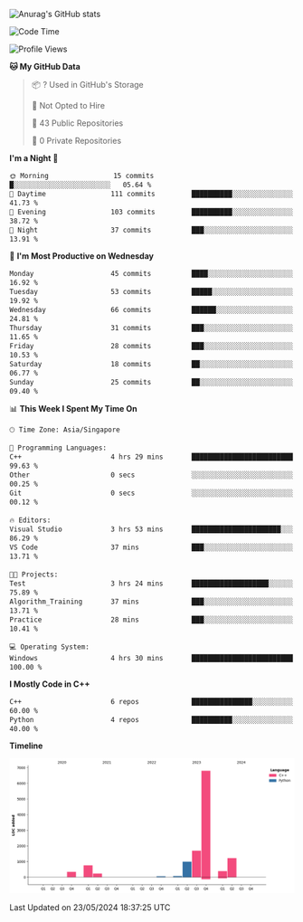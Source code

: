 ![Anurag's GitHub stats](https://github-readme-stats.vercel.app/api?username=OnePointFive99&show_icons=true&theme=transparent)

<!--START_SECTION:waka-->
![Code Time](http://img.shields.io/badge/Code%20Time-103%20hrs%2054%20mins-blue)

![Profile Views](http://img.shields.io/badge/Profile%20Views-0-blue)

**🐱 My GitHub Data** 

> 📦 ? Used in GitHub's Storage 
 > 
> 🚫 Not Opted to Hire
 > 
> 📜 43 Public Repositories 
 > 
> 🔑 0 Private Repositories 
 > 
**I'm a Night 🦉** 

```text
🌞 Morning                15 commits          █░░░░░░░░░░░░░░░░░░░░░░░░   05.64 % 
🌆 Daytime                111 commits         ██████████░░░░░░░░░░░░░░░   41.73 % 
🌃 Evening                103 commits         ██████████░░░░░░░░░░░░░░░   38.72 % 
🌙 Night                  37 commits          ███░░░░░░░░░░░░░░░░░░░░░░   13.91 % 
```
📅 **I'm Most Productive on Wednesday** 

```text
Monday                   45 commits          ████░░░░░░░░░░░░░░░░░░░░░   16.92 % 
Tuesday                  53 commits          █████░░░░░░░░░░░░░░░░░░░░   19.92 % 
Wednesday                66 commits          ██████░░░░░░░░░░░░░░░░░░░   24.81 % 
Thursday                 31 commits          ███░░░░░░░░░░░░░░░░░░░░░░   11.65 % 
Friday                   28 commits          ███░░░░░░░░░░░░░░░░░░░░░░   10.53 % 
Saturday                 18 commits          ██░░░░░░░░░░░░░░░░░░░░░░░   06.77 % 
Sunday                   25 commits          ██░░░░░░░░░░░░░░░░░░░░░░░   09.40 % 
```


📊 **This Week I Spent My Time On** 

```text
🕑︎ Time Zone: Asia/Singapore

💬 Programming Languages: 
C++                      4 hrs 29 mins       █████████████████████████   99.63 % 
Other                    0 secs              ░░░░░░░░░░░░░░░░░░░░░░░░░   00.25 % 
Git                      0 secs              ░░░░░░░░░░░░░░░░░░░░░░░░░   00.12 % 

🔥 Editors: 
Visual Studio            3 hrs 53 mins       ██████████████████████░░░   86.29 % 
VS Code                  37 mins             ███░░░░░░░░░░░░░░░░░░░░░░   13.71 % 

🐱‍💻 Projects: 
Test                     3 hrs 24 mins       ███████████████████░░░░░░   75.89 % 
Algorithm_Training       37 mins             ███░░░░░░░░░░░░░░░░░░░░░░   13.71 % 
Practice                 28 mins             ███░░░░░░░░░░░░░░░░░░░░░░   10.41 % 

💻 Operating System: 
Windows                  4 hrs 30 mins       █████████████████████████   100.00 % 
```

**I Mostly Code in C++** 

```text
C++                      6 repos             ███████████████░░░░░░░░░░   60.00 % 
Python                   4 repos             ██████████░░░░░░░░░░░░░░░   40.00 % 
```



**Timeline**

![Lines of Code chart](https://raw.githubusercontent.com/OnePointFive99/OnePointFive99/main/assets/bar_graph.png)


 Last Updated on 23/05/2024 18:37:25 UTC
<!--END_SECTION:waka-->

  
